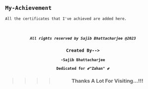 ## `My-Achievement`

```Node
All the certificates that I've achieved are added here.
```



</br>

<div align="center">

##### ` All rights reserved by Sajib Bhattacharjee @2023 `

### `Created By-->`

**`-Sajib Bhattacharjee`**

**`Dedicated for 💕"Zahan" 💕`**

> > > >  ### Thanks A Lot For Visiting...!!!  

</div>   


<!-- 

  https://api2.sololearn.com/v2/certificates/CC-DEF5BA1N/image/png
 

-->
